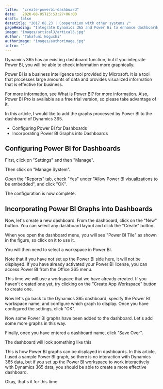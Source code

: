 ```yaml
---
title:  "create-powerbi-dashboard"
date:   2020-08-05T15:53:27+06:00
draft: false
datetitle: "2017.08.23 | Cooperation with other systems /"
pageHeading: "Integrate Dynamics 365 and Power Bi to enhance dashboards"
image: "images/artical3/artical3.jpg"
Author: "Takafumi Noguchi"
authorimage: "images/authorimage.jpg"
intro: ""
---
```

<!-- Intro  -->
Dynamics 365 has an existing dashboard function, but if you integrate Power BI, you will be able to check information more graphically.

Power BI is a business intelligence tool provided by Microsoft. It is a tool that processes large amounts of data and provides visualized information that is effective for business.

For more information, see What is Power BI?  for more information.
Also, Power BI Pro is available as a free trial version, so please take advantage of it.

In this article, I would like to add the graphs processed by Power BI to the dashboard of Dynamics 365.


<!-- Table Of Content -->
* Configuring Power BI for Dashboards
* Incorporating Power BI Graphs into Dashboards

## Configuring Power BI for Dashboards
First, click on "Settings" and then "Manage".
<!-- Image= Power1.png -->

Then click on "Manage System".
<!-- Image= Power2.png -->

Open the "Reports" tab, check "Yes" under "Allow Power BI visualizations to be embedded", and click "OK".
<!-- Image= Power3.png -->

The configuration is now complete.

## Incorporating Power BI Graphs into Dashboards
Now, let's create a new dashboard. From the dashboard, click on the "New" button. You can select any dashboard layout and click the "Create" button.
<!-- Image= Power4.png -->

When you open the dashboard menu, you will see "Power BI Tile" as shown in the figure, so click on it to use it.
<!-- Image= Power5.png -->

You will then need to select a workspace in Power BI.
<!-- Image= Power6.png -->

Note that if you have not set up the Power BI side here, it will not be displayed. If you have already activated your Power BI license, you can access Power BI from the Office 365 menu.
<!-- Image= Power7.png -->

This time we will use a workspace that we have already created. If you haven't created one yet, try clicking on the "Create App Workspace" button to create one.
<!-- Image= Power8.png -->

Now let's go back to the Dynamics 365 dashboard, specify the Power BI workspace name, and configure which graph to display. Once you have configured the settings, click "OK".
<!-- Image= Power9.png -->

Now some Power BI graphs have been added to the dashboard. Let's add some more graphs in this way.
<!-- Image= Power10.png -->

Finally, once you have entered a dashboard name, click "Save Over".
<!-- Image= Power11.png -->

The dashboard will look something like this
<!-- Image= Power12.png -->

This is how Power BI graphs can be displayed in dashboards.
In this article, I used a sample Power BI graph, so there is no interaction with Dynamics 365 data, but if you set up the Power BI workspace to work interactively with Dynamics 365 data, you should be able to create a more effective dashboard.

Okay, that's it for this time.